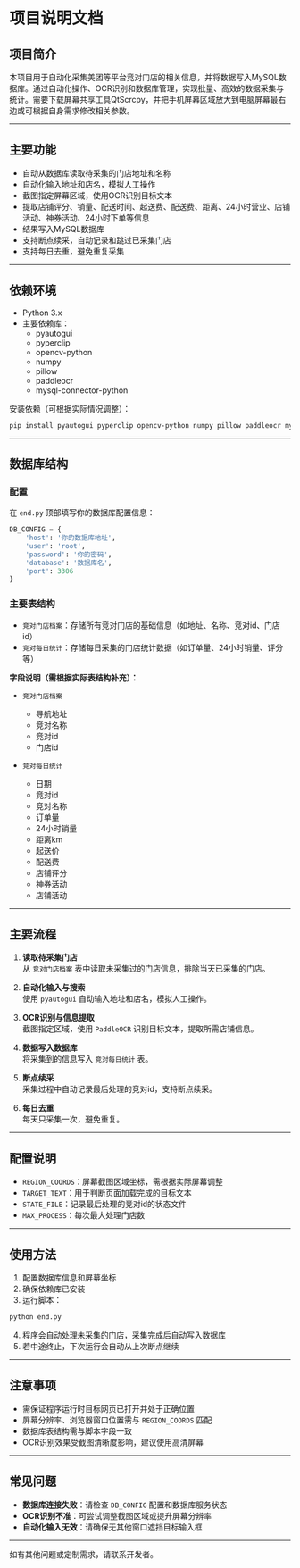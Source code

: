 # 项目说明文档

## 项目简介

本项目用于自动化采集美团等平台竞对门店的相关信息，并将数据写入MySQL数据库。通过自动化操作、OCR识别和数据库管理，实现批量、高效的数据采集与统计。需要下载屏幕共享工具QtScrcpy，并把手机屏幕区域放大到电脑屏幕最右边或可根据自身需求修改相关参数。

---

## 主要功能

- 自动从数据库读取待采集的门店地址和名称
- 自动化输入地址和店名，模拟人工操作
- 截图指定屏幕区域，使用OCR识别目标文本
- 提取店铺评分、销量、配送时间、起送费、配送费、距离、24小时营业、店铺活动、神券活动、24小时下单等信息
- 结果写入MySQL数据库
- 支持断点续采，自动记录和跳过已采集门店
- 支持每日去重，避免重复采集

---

## 依赖环境

- Python 3.x
- 主要依赖库：
  - pyautogui
  - pyperclip
  - opencv-python
  - numpy
  - pillow
  - paddleocr
  - mysql-connector-python

安装依赖（可根据实际情况调整）：

```bash
pip install pyautogui pyperclip opencv-python numpy pillow paddleocr mysql-connector-python
```

---

## 数据库结构

### 配置

在 `end.py` 顶部填写你的数据库配置信息：

```python
DB_CONFIG = {
    'host': '你的数据库地址',
    'user': 'root',
    'password': '你的密码',
    'database': '数据库名',
    'port': 3306
}
```

### 主要表结构

- `竞对门店档案`：存储所有竞对门店的基础信息（如地址、名称、竞对id、门店id）
- `竞对每日统计`：存储每日采集的门店统计数据（如订单量、24小时销量、评分等）

**字段说明（需根据实际表结构补充）：**

- `竞对门店档案`
  - 导航地址
  - 竞对名称
  - 竞对id
  - 门店id

- `竞对每日统计`
  - 日期
  - 竞对id
  - 竞对名称
  - 订单量
  - 24小时销量
  - 距离km
  - 起送价
  - 配送费
  - 店铺评分
  - 神券活动
  - 店铺活动

---

## 主要流程

1. **读取待采集门店**  
   从 `竞对门店档案` 表中读取未采集过的门店信息，排除当天已采集的门店。

2. **自动化输入与搜索**  
   使用 `pyautogui` 自动输入地址和店名，模拟人工操作。

3. **OCR识别与信息提取**  
   截图指定区域，使用 `PaddleOCR` 识别目标文本，提取所需店铺信息。

4. **数据写入数据库**  
   将采集到的信息写入 `竞对每日统计` 表。

5. **断点续采**  
   采集过程中自动记录最后处理的竞对id，支持断点续采。

6. **每日去重**  
   每天只采集一次，避免重复。

---

## 配置说明

- `REGION_COORDS`：屏幕截图区域坐标，需根据实际屏幕调整
- `TARGET_TEXT`：用于判断页面加载完成的目标文本
- `STATE_FILE`：记录最后处理的竞对id的状态文件
- `MAX_PROCESS`：每次最大处理门店数

---

## 使用方法

1. 配置数据库信息和屏幕坐标
2. 确保依赖库已安装
3. 运行脚本：

```bash
python end.py
```

4. 程序会自动处理未采集的门店，采集完成后自动写入数据库
5. 若中途终止，下次运行会自动从上次断点继续

---

## 注意事项

- 需保证程序运行时目标网页已打开并处于正确位置
- 屏幕分辨率、浏览器窗口位置需与 `REGION_COORDS` 匹配
- 数据库表结构需与脚本字段一致
- OCR识别效果受截图清晰度影响，建议使用高清屏幕

---

## 常见问题

- **数据库连接失败**：请检查 `DB_CONFIG` 配置和数据库服务状态
- **OCR识别不准**：可尝试调整截图区域或提升屏幕分辨率
- **自动化输入无效**：请确保无其他窗口遮挡目标输入框

---

如有其他问题或定制需求，请联系开发者。 
